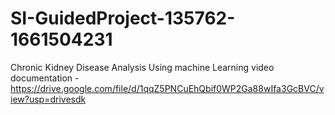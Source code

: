 # SI-GuidedProject-135762-1661504231
Chronic Kidney Disease Analysis Using machine Learning
video documentation - https://drive.google.com/file/d/1qqZ5PNCuEhQbif0WP2Ga88wIfa3GcBVC/view?usp=drivesdk
